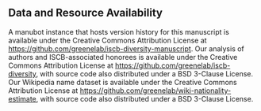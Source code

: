## Data and Resource Availability

A manubot instance that hosts version history for this manuscript is available under the Creative Commons Attribution License at <https://github.com/greenelab/iscb-diversity-manuscript>.
Our analysis of authors and ISCB-associated honorees is available under the Creative Commons Attribution License at <https://github.com/greenelab/iscb-diversity>, with source code also distributed under a BSD 3-Clause License.
Our Wikipedia name dataset is available under the Creative Commons Attribution License at <https://github.com/greenelab/wiki-nationality-estimate>, with source code also distributed under a BSD 3-Clause License.
